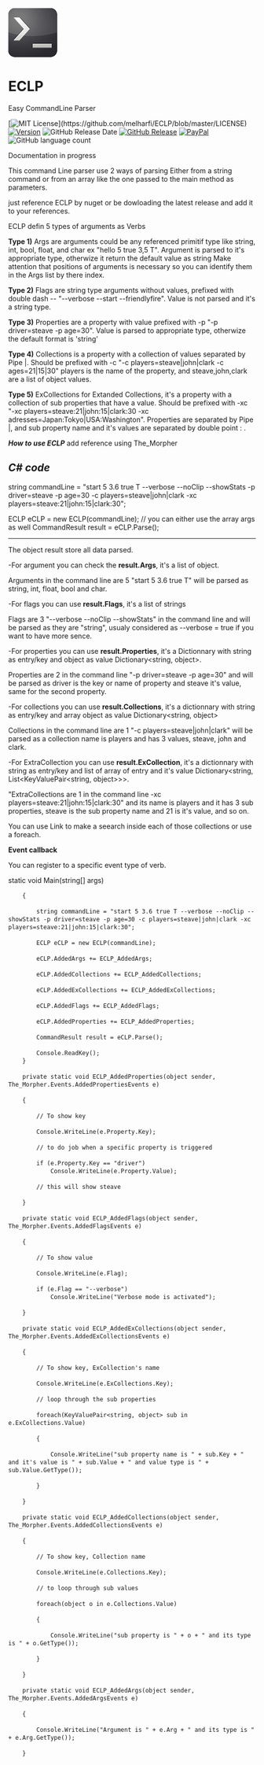 <img src="resources/logo.png" width = "100">

# ECLP
Easy CommandLine Parser

[![MIT License](https://img.shields.io/apm/l/atomic-design-ui.svg?)](https://github.com/melharfi/ECLP/blob/master/LICENSE)
[![Version](https://badge.fury.io/gh/tterb%2FHyde.svg)](https://github.com/melharfi/ECLP)
![GitHub Release Date](https://img.shields.io/github/release-date/melharfi/ECLP?color=Green)
[![GitHub Release](https://img.shields.io/github/v/release/melharfi/ECLP)](https://github.com/melharfi/ECLP/releases) 
[![PayPal](https://img.shields.io/badge/paypal-donate-yellow.svg)](https://www.paypal.com/cgi-bin/webscr?cmd=_s-xclick&hosted_button_id=VN92ND2CDMX92)
![GitHub language count](https://img.shields.io/github/languages/count/melharfi/ECLP?color=red)

Documentation in progress

This command Line parser use 2 ways of parsing
Either from a string command or from an array like the one passed to the main method as parameters.

just reference ECLP by nuget or be dowloading the latest release and add it to your references.

ECLP defin 5 types of arguments as Verbs

**Type 1)** Args are arguments could be any referenced primitif type like string, int, bool, float, and char ex "hello 5 true 3,5 T".
Argument is parsed to it's appropriate type, otherwize it return the default value as string
Make attention that positions of arguments is necessary so you can identify them in the Args list by there index.

**Type 2)** Flags are string type arguments without values, prefixed with double dash -- "--verbose --start --friendlyfire".
Value is not parsed and it's a string type.

**Type 3)** Properties are a property with value prefixed with -p "-p driver=steave -p age=30".
Value is parsed to appropriate type, otherwize the default format is 'string'

**Type 4)** Collections is a property with a collection of values separated by Pipe |.
Should be prefixed with -c "-c players=steave|john|clark -c ages=21|15|30" players is the name of the property, and steave,john,clark are a list of object values.

**Type 5)** ExCollections for Extanded Collections, it's a property with a collection of sub properties that have a value.
Should be prefixed with -xc "-xc players=steave:21|john:15|clark:30 -xc adresses=Japan:Tokyo|USA:Washington".
Properties are separated by Pipe |, and sub property name and it's values are separated by double point : .

***How to use ECLP***
add reference using The_Morpher

***C# code***
--------------------------------
string commandLine = "start 5 3.6 true T --verbose --noClip --showStats -p driver=steave -p age=30 -c players=steave|john|clark -xc players=steave:21|john:15|clark:30";

ECLP eCLP = new ECLP(commandLine);
// you can either use the array args as well
CommandResult result = eCLP.Parse();

-------------------------------

The object result store all data parsed.

-For argument you can check the **result.Args**, it's a list of object.

Arguments in the command line are 5 "start 5 3.6 true T" will be parsed as string, int, float, bool and char.

-For flags you can use **result.Flags**, it's a list of strings

Flags are 3 "--verbose --noClip --showStats" in the command line and will be parsed as they are "string", usualy considered as --verbose = true if you want to have more sence.

-For properties you can use **result.Properties**, it's a Dictionnary with string as entry/key and object as value Dictionary<string, object>.

Properties are 2 in the command line "-p driver=steave -p age=30" and will be parsed as driver is the key or name of property and steave it's value, same for the second property.

-For collections you can use **result.Collections**, it's a dictionnary with string as entry/key and array object as value Dictionary<string, object>

Collections in the command  line are 1 "-c players=steave|john|clark" will be parsed as a collection name is players and has 3 values, steave, john and clark.

-For ExtraCollection you can use **result.ExCollection**, it's a dictionnary with string as entry/key and list of array of entry and it's value Dictionary<string, List<KeyValuePair<string, object>>>.

"ExtraCollections are 1 in the command line -xc players=steave:21|john:15|clark:30" and its name is players and it has 3 sub properties, steave is the sub property name and 21 is it's value, and so on.

You can use Link to make a seearch inside each of those collections or use a foreach.

**Event callback**

You can register to a specific event type of verb.

static void Main(string[] args)

        {
        
            string commandLine = "start 5 3.6 true T --verbose --noClip --showStats -p driver=steave -p age=30 -c players=steave|john|clark -xc players=steave:21|john:15|clark:30";

            ECLP eCLP = new ECLP(commandLine);
            
            eCLP.AddedArgs += ECLP_AddedArgs;
            
            eCLP.AddedCollections += ECLP_AddedCollections;
            
            eCLP.AddedExCollections += ECLP_AddedExCollections;
            
            eCLP.AddedFlags += ECLP_AddedFlags;
            
            eCLP.AddedProperties += ECLP_AddedProperties;
            
            CommandResult result = eCLP.Parse();

            Console.ReadKey();
        }

        private static void ECLP_AddedProperties(object sender, The_Morpher.Events.AddedPropertiesEvents e)
        
        {
        
            // To show key
            
            Console.WriteLine(e.Property.Key);

            // to do job when a specific property is triggered
            
            if (e.Property.Key == "driver")
                Console.WriteLine(e.Property.Value);
                
            // this will show steave
            
        }

        private static void ECLP_AddedFlags(object sender, The_Morpher.Events.AddedFlagsEvents e)
        
        {
        
            // To show value
            
            Console.WriteLine(e.Flag);

            if (e.Flag == "--verbose")
                Console.WriteLine("Verbose mode is activated");
                
        }

        private static void ECLP_AddedExCollections(object sender, The_Morpher.Events.AddedExCollectionsEvents e)
        
        {
        
            // To show key, ExCollection's name
            
            Console.WriteLine(e.ExCollections.Key);

            // loop through the sub properties
            
            foreach(KeyValuePair<string, object> sub in e.ExCollections.Value)
            
            {
            
                Console.WriteLine("sub property name is " + sub.Key + " and it's value is " + sub.Value + " and value type is " + sub.Value.GetType());
                
            }
            
        }

        private static void ECLP_AddedCollections(object sender, The_Morpher.Events.AddedCollectionsEvents e)
        
        {
        
            // To show key, Collection name
            
            Console.WriteLine(e.Collections.Key);

            // to loop through sub values
            
            foreach(object o in e.Collections.Value)
            
            {
            
                Console.WriteLine("sub property is " + o + " and its type is " + o.GetType());
                
            }
            
        }

        private static void ECLP_AddedArgs(object sender, The_Morpher.Events.AddedArgsEvents e)
        
        {
        
            Console.WriteLine("Argument is " + e.Arg + " and its type is " + e.Arg.GetType());
            
        }

